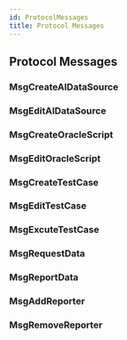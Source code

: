 ```yaml
---
id: ProtocolMessages
title: Protocol Messages
---
```


## Protocol Messages

### MsgCreateAIDataSource

### MsgEditAIDataSource

### MsgCreateOracleScript

### MsgEditOracleScript

### MsgCreateTestCase

### MsgEditTestCase

### MsgExcuteTestCase

### MsgRequestData

### MsgReportData

### MsgAddReporter

### MsgRemoveReporter
